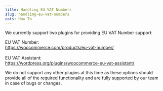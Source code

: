 ```yaml
---
title: Handling EU VAT Numbers
slug: handling-eu-vat-numbers
cats: How To
---
```



  <p>
    We currently support two plugins for providing EU VAT Number support:
  </p>
  <p>
    EU VAT Number:<br />
    <a href="https://woocommerce.com/products/eu-vat-number/%5D">https://woocommerce.com/products/eu-vat-number/</a><br />
    <br />
    EU VAT Assistant:<br />
    <a href="https://wordpress.org/plugins/woocommerce-eu-vat-assistant/">https://wordpress.org/plugins/woocommerce-eu-vat-assistant/</a>
  </p>
  <p>
    We do not support any other plugins at this time as these options should provide all of the required functionality and are fully supported by our team in case of bugs or changes.
  </p>
